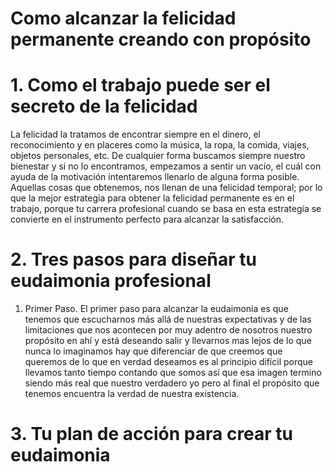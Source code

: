 Como alcanzar la felicidad permanente creando con propósito
===========================================================

# 1. Como el trabajo puede ser el secreto de la felicidad
La felicidad la tratamos de encontrar siempre en el dinero, el reconocimiento y en placeres como la música, la ropa, la comida, viajes, objetos personales, etc. De cualquier forma buscamos siempre nuestro bienestar y si no lo encontramos, empezamos a sentir un vacío, el cuál con ayuda de la motivación intentaremos llenarlo de alguna forma posible. Aquellas cosas que obtenemos, nos llenan de una felicidad temporal; por lo que la mejor estrategia para obtener la felicidad permanente es en el trabajo, porque tu carrera profesional cuando se basa en esta estrategía se convierte en el instrumento perfecto para alcanzar la satisfacción.

# 2. Tres pasos para diseñar tu eudaimonia profesional
1) Primer Paso.
 El primer paso para alcanzar la  eudaimonia  es que tenemos que escucharnos más allá de nuestras expectativas  y de las limitaciones que nos acontecen por muy adentro de nosotros nuestro propósito en ahí y está deseando salir y llevarnos mas lejos de lo que nunca lo imaginamos  hay que diferenciar de que creemos que queremos de lo que en verdad deseamos es al principio difícil porque llevamos tanto tiempo contando que somos así que esa imagen termino siendo más real que nuestro verdadero yo pero al final el propósito que tenemos encuentra la verdad de nuestra existencia. 

# 3. Tu plan de acción para crear tu eudaimonia
